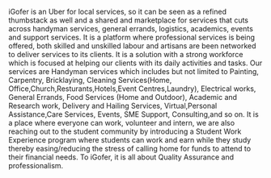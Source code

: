 iGofer is an Uber for local services, so it can be seen as a refined thumbstack as well and a shared and marketplace for services that cuts across handyman services, general errands, logistics, academics, events and support services. It is a platform where professional services is being offered, both skilled and unskilled labour and artisans are been networked to deliver services to its clients. It is a solution with a strong workforce which is focused at helping our clients with its daily activities and tasks. Our services are Handyman services which includes but not limited to Painting, Carpentry, Bricklaying, Cleaning Services(Home, Office,Church,Resturants,Hotels,Event Centres,Laundry), Electrical works, General Errands, Food Services (Home and Outdoor), Academic and Research work, Delivery and Hailing Services, Virtual,Personal Assistance,Care Services, Events, SME Support, Consulting,and so on. It is a place where everyone can work, volunteer and intern, we are also reaching out to the student community by introducing a Student Work Experience program where students can work and earn while they study thereby easing/reducing the stress of calling home for funds to attend to their financial needs. To iGofer, it is all about Quality Assurance and professionalism. 
